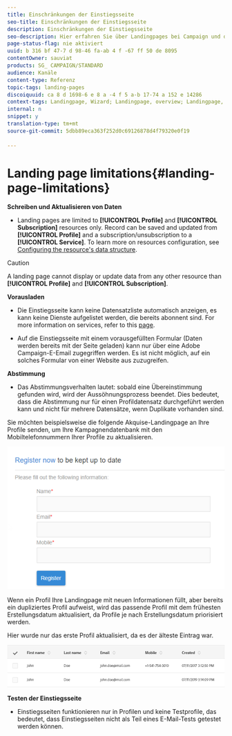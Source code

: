 ```yaml
---
title: Einschränkungen der Einstiegsseite
seo-title: Einschränkungen der Einstiegsseite
description: Einschränkungen der Einstiegsseite
seo-description: Hier erfahren Sie über Landingpages bei Campaign und deren Lebenszyklus.
page-status-flag: nie aktiviert
uuid: b 316 bf 47-7 d 98-46 fa-ab 4 f -67 ff 50 de 8095
contentOwner: sauviat
products: SG_ CAMPAIGN/STANDARD
audience: Kanäle
content-type: Referenz
topic-tags: landing-pages
discoiquuid: ca 8 d 1698-6 e 8 a -4 f 5 a-b 17-74 a 152 e 14286
context-tags: Landingpage, Wizard; Landingpage, overview; Landingpage, main
internal: n
snippet: y
translation-type: tm+mt
source-git-commit: 5dbb89eca363f252d0c69126878d4f79320e0f19

---
```



# Landing page limitations{#landing-page-limitations}

**Schreiben und Aktualisieren von Daten**

* Landing pages are limited to **[!UICONTROL Profile]** and **[!UICONTROL Subscription]** resources only. Record can be saved and updated from **[!UICONTROL Profile]** and a subscription/unsubscription to a **[!UICONTROL Service]**.
To learn more on resources configuration, see [Configuring the resource's data structure](../../developing/using/configuring-the-resource-s-data-structure.md).

>[!CAUTION]
>
>A landing page cannot display or update data from any other resource than **[!UICONTROL Profile]** and **[!UICONTROL Subscription]**.

**Vorausladen**

* Die Einstiegsseite kann keine Datensatzliste automatisch anzeigen, es kann keine Dienste aufgelistet werden, die bereits abonnent sind. For more information on services, refer to this [page](../../audiences/using/creating-a-service.md).

* Auf die Einstiegsseite mit einem vorausgefüllten Formular (Daten werden bereits mit der Seite geladen) kann nur über eine Adobe Campaign-E-Email zugegriffen werden. Es ist nicht möglich, auf ein solches Formular von einer Website aus zuzugreifen.

**Abstimmung**

* Das Abstimmungsverhalten lautet: sobald eine Übereinstimmung gefunden wird, wird der Aussöhnungsprozess beendet. Dies bedeutet, dass die Abstimmung nur für einen Profildatensatz durchgeführt werden kann und nicht für mehrere Datensätze, wenn Duplikate vorhanden sind.

Sie möchten beispielsweise die folgende Akquise-Landingpage an Ihre Profile senden, um Ihre Kampagnendatenbank mit den Mobiltelefonnummern Ihrer Profile zu aktualisieren.

![](assets/landing_page_limitation_1.png)

Wenn ein Profil Ihre Landingpage mit neuen Informationen füllt, aber bereits ein dupliziertes Profil aufweist, wird das passende Profil mit dem frühesten Erstellungsdatum aktualisiert, da Profile je nach Erstellungsdatum priorisiert werden.

Hier wurde nur das erste Profil aktualisiert, da es der älteste Eintrag war.

![](assets/landing_page_limitation_2.png)

**Testen der Einstiegsseite**

* Einstiegsseiten funktionieren nur in Profilen und keine Testprofile, das bedeutet, dass Einstiegsseiten nicht als Teil eines E-Mail-Tests getestet werden können.
